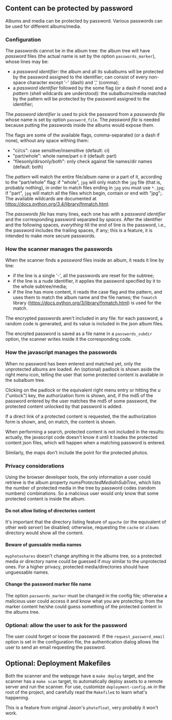 ## Content can be protected by password

Albums and media can be protected by password. Various passwords can be used for different albums/media.

### Configuration

The passwords cannot be in the album tree: the album tree will have _password_ files (the actual name is set by the option `passwords_marker`), whose lines may be:

* a _password identifier_: the album and all its subalbums will be protected by the password assigned to the identifier; can consist of every non-space character except '-' (dash) and ',' (comma);
* a _password identifier_ followed by the some flag (or a dash if none) and a _pattern_ (shell wildcards are understood): the subalbums/media matched by the pattern will be protected by the password assigned to the identifier;

The _password identifier_ is used to pick the password from a _passwords file_ whose name is set by option `password_file`. The _password file_ is needed because putting the passwords inside the albums would expose them.

The flags are some of the available flags, comma-separated (or a dash if none), without any space withing them:
- "ci/cs": case sensitive/insensitive (default: ci)
- "part/whole": whole name/part o it (default: part)
- "filesonly/dirsonly/both": only check against file names/dir names (default: both)

The _pattern_ will match the entire file/album name or a part of it, according to the "part/whole" flag: if "whole", `jpg` will only match the `jpg` file (that is, probably nothing), in order to match files ending in `jpg` you must use `*.jpg`; if "part", `jpg` will match all the files which begin, contain or end with "jpg";. The available wildcards are documented at https://docs.python.org/3.4/library/fnmatch.html.

The _passwords file_ has many lines, each one has with a _password identifier_ and the corresponding password separated by _spaces_. After the identifier and the following spaces, _everything_ till the end of line is the password, i.e., the password includes the trailing spaces, if any; this is a feature, it is intended to make more secure passwords.

### How the scanner manages the passwords

When the scanner finds a _password_ files inside an album, it reads it line by line:

* if the line is a single '-', all the passwords are reset for the subtree;
* if the line is a nude identifier, it applies the password specified by it to the whole subtree/media;
* if the line has more content, it reads the case flag and the pattern, and uses them to match the album name and the file names; the `fnmatch` library (https://docs.python.org/3/library/fnmatch.html) is used for the match.

The encrypted passwords aren't included in any file: for each password, a random code is generated, and its value is included in the json album files.

The encrpted password is saved as a file name in a `passwords_subdir` option, the scanner writes inside it the corresponding code.

### How the javascript manages the passwords

When no password has been entered and matched yet, only the unprotected albums are loaded. An (optional) padlock is shown aside the right menu icon, telling the user that some protected content is available in the subalbum tree.

Clicking on the padlock or the equivalent right menu entry or hitting the _u_ ("unlock") key, the authorization form is shown, and, if the md5 of the password entered by the user matches the md5 of some password, the protected content unlocked by that password is added.

If a direct link of a protected content is requested, the the authorization form is shown, and, on match, the content is shown.

When performing a search, protected content is not included in the results: actually, the javascript code doesn't know it until it loades the protected content json files, which will happen when a matching password is entered.

Similarly, the maps don't include the point for the protected photos.

### Privacy considerations

Using the browser developer tools, the only information a user could retrieve is the album property _numsProtectedMediaInSubTree_, which lists the number of protected media in the tree by password codes (random numbers) combinations. So a malicious user would only know that some protected content is inside the album.

#### Do not allow listing of directories content

It's important that the directory listing feature of `apache` (or the equivalent of other _web server_) be disabled; otherwise, requesting the `cache` or `albums` directory would show all the content.

#### Beware of guessable media names

`myphotoshares` doesn't change anything in the albums tree, so a protected media or directory name could be guessed if muy similar to the unprotected ones. For a higher privacy, protected media/directories should have unguessable names.

#### Change the password marker file name

The option `passwords_marker` must be changed in the config file; otherwise a malicious user could access it and know what you are protecting: from the marker content he/she could guess something of the protected content in the albums tree.

### Optional: allow the user to ask for the password

The user could forget or loose the password. If the `request_password_email` option is set in the configuration file, the authentication dialog allows the user to send an email requesting the password.

## Optional: Deployment Makefiles

Both the scanner and the webpage have a `make deploy` target, and the scanner has a `make scan` target, to automatically deploy assets to a remote server and run the scanner. For use, customize `deployment-config.mk` in the root of the project, and carefully read the `Makefile`s to learn what's happening.

This is a feature from original Jason's `photofloat`, very probably it won't work.

